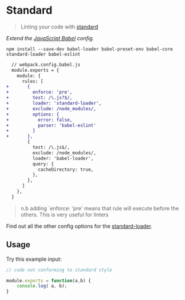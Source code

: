 # Standard
> Linting your code with [standard](https://standardjs.com/)

*Extend the [JavaScript Babel](https://github.com/mrmartineau/webpack-recipes/blob/master/javascript/babel/webpack.config.babel.js) config.*

```
npm install --save-dev babel-loader babel-preset-env babel-core standard-loader babel-eslint
```

```diff
  // webpack.config.babel.js
  module.exports = {
    module: {
      rules: [
+       {
+         enforce: 'pre',
+         test: /\.js?$/,
+         loader: 'standard-loader',
+         exclude: /node_modules/,
+         options: {
+           error: false,
+           parser: 'babel-eslint'
+         }
+       },
        {
          test: /\.js$/,
          exclude: /node_modules/,
          loader: 'babel-loader',
          query: {
            cacheDirectory: true,
          },
        },
      ]
    },
  }
```

> n.b adding `enforce: 'pre' means that rule will execute before the others. This is very useful for linters

Find out all the other config options for the [standard-loader](https://github.com/standard/standard-loader).

## Usage
Try this example input:

```js
// code not conforming to standard style

module.exports = function(a,b) {
    console.log( a, b);
}
```
